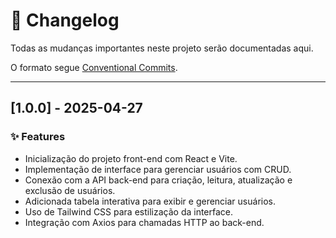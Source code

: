 # 📑 Changelog

Todas as mudanças importantes neste projeto serão documentadas aqui.

O formato segue [Conventional Commits](https://www.conventionalcommits.org/pt-br/v1.0.0/).

---

## [1.0.0] - 2025-04-27

### ✨ Features

- Inicialização do projeto front-end com React e Vite.
- Implementação de interface para gerenciar usuários com CRUD.
- Conexão com a API back-end para criação, leitura, atualização e exclusão de usuários.
- Adicionada tabela interativa para exibir e gerenciar usuários.
- Uso de Tailwind CSS para estilização da interface.
- Integração com Axios para chamadas HTTP ao back-end.
